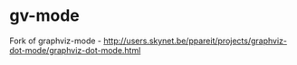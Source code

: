 # gv-mode
Fork of graphviz-mode - http://users.skynet.be/ppareit/projects/graphviz-dot-mode/graphviz-dot-mode.html
